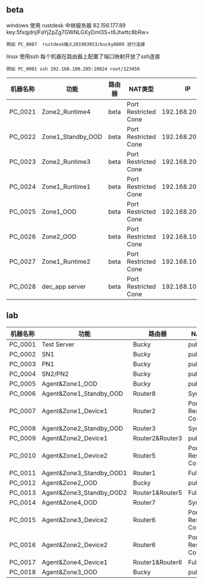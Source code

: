## beta
windows 使用 rustdesk 中继服务器 82.156.177.89  key:5fxqjdnjlFaYjZpZg7GWNLGXyDml3S+t6Jtwttc8bRw=
```
例如 PC_0007  rustdesk输入201993053/bucky0809 进行连接
```
linux 使用ssh 每个机器在路由器上配置了端口映射开放了ssh连接
```
例如 PC_0001 ssh 192.168.100.205:10024 root/123456
```

| 机器名称	 |   功能	                     |  路由器	       | NAT类型	  | IP 					            | 操作系统		          | 	    远程连接方式 	| 连接端口&编号|
| ---------- | ---------------------------   | ---------------- | ---------------------| ----------------------------------------- | ------------------------| --------------------------- |-------------|
| PC_0021    |   Zone2_Runtime4	             |  beta            | Port Restricted Cone | 192.168.200.14            		| Windows10               | bucky123456           |	 258475756      |
| PC_0022    |   Zone1_Standby_OOD           |  beta            | Port Restricted Cone | 192.168.200.12            		| Ubuntu22.04             | root/123456           |	 40012       |
| PC_0023    |   Zone2_Runtime3              |  beta            | Port Restricted Cone | 192.168.200.16           		| Windows10               | bucky123456           |	 258477155      |
| PC_0024    |   Zone1_Runtime1              |  beta            | Port Restricted Cone | 192.168.200.18           		| Windows10               | bucky123456           |	 258476951      |
| PC_0025    |   Zone1_OOD                   |  beta            | Port Restricted Cone | 192.168.200.13            		| Ubuntu22.04             | root/123456           |  40013       |
| PC_0026    |   Zone2_OOD                   |  beta            | Port Restricted Cone | 192.168.100.249             	| Ubuntu22.04             | root/123456           |  22          |
| PC_0027    |   Zone1_Runtime2              |  beta            | Port Restricted Cone | 192.168.100.83             	| Windows10               | bucky123456           |  258477131      |
| PC_0028    |   dec_app server              |  beta            | Port Restricted Cone | 192.168.100.18             	| Windows10               | bucky123456           |        |


## lab 

| 机器名称	 |   功能	                     |  路由器	       | NAT类型	  | IP 					            | 操作系统		          | 	    远程连接方式 	| 连接端口&编号|
| ---------- | ---------------------------   | ---------------- | ---------------------| ----------------------------------------- | ------------------------| --------------------------- |-------------|
| PC_0001    |   Test Server	             |  Bucky           | pubic                | 192.168.200.175            		| Ubuntu22                | root/123456           	|	 10024       |
| PC_0002    |   SN1		                 |  Bucky           | pubic                | 192.168.200.238              		| CentOS8.3               | root/123456           	|	 10022       |
| PC_0003    |   PN1		                 |  Bucky           | pubic                | 192.168.200.207            		| Ubuntu20.04             | root/123456           	|	 10026       |
| PC_0004    |   SN2/PN2		             |  Bucky           | pubic                | 192.168.200.181             		| CentOS8.5               | root/123456           	|	 10027       |
| PC_0005    |   Agent&Zone1_OOD             |  Bucky           | pubic                | 192.168.200.161             		| CentOS8.5               | root/123456           	|    10025       |
| PC_0006    |   Agent&Zone1_Standby_OOD     |  Router8         | Symmetric            | 10.1.1.236             			| Ubuntu 20.04            | root/123456           	|    30024       |
| PC_0007    |   Agent&Zone1_Device1         |  Router2         | Port Restricted Cone | 10.1.2.189             		    | Windows10               | bucky123456           	|    201993053   |
| PC_0008    |   Agent&Zone2_Standby_OOD     |  Router3         | Symmetric            | 10.1.1.199             			| Ubuntu20.04             | root/123456           	|    30026       |
| PC_0009    |   Agent&Zone2_Device1         |  Router2&Router3 | pubic                | 10.1.1.132|10.1.2.131   		    | Windows10               | bucky123456            	|    214467966   |
| PC_0010    |   Agent&Zone1_Device2         |  Router5         | Port Restricted Cone | 192.168.10.137              		| Windows11               | bucky123456            	|    206963849   |
| PC_0011    |   Agent&Zone3_Standby_OOD1    |  Router1         | Full Cone            | 192.168.1.109             		    | Ubuntu20.04             | root/123456           	|    30022       |
| PC_0012    |   Agent&Zone2_OOD	         |  Bucky           | pubic                | 192.168.200.133            		| Debian11                | root/123456           	|    30028       |
| PC_0013    |   Agent&Zone3_Standby_OOD2    |  Router1&Router5 | Full Cone            | 192.168.1.182|192.168.10.171		| Ubuntu22                | root/123456           	|    30027       |
| PC_0014    |   Agent&Zone4_OOD             |  Router7         | Symmetric            | 192.168.1.139             		    | Windows10               | bucky123456            	|    216618654   |
| PC_0015    |   Agent&Zone3_Device2         |  Router6         | Port Restricted Cone | 192.168.1.145             		    | Windows7                | bucky123456            	|    204963422   |
| PC_0016    |   Agent&Zone2_Device2         |  Router6         | Port Restricted Cone | 192.168.1.109             		    | Windows11               | bucky123456           	|    204675181   |
| PC_0017    |   Agent&Zone4_Device1         |  Router1&Router6 | Full Cone            | 192.168.1.177	                    | Windows10               | bucky123456            	|    212214302   |
| PC_0018    |   Agent&Zone3_OOD             |  Bucky           | pubic                | 192.168.200.151	                | Ubuntu 22.04            | bucky/123456           	|    10028       |




